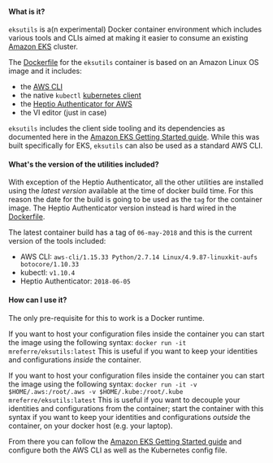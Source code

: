 #### What is it?

`eksutils` is a(n experimental) Docker container environment which includes various tools and CLIs aimed at making it easier to consume an existing [Amazon EKS](https://aws.amazon.com/eks/) cluster. 

The [Dockerfile](https://github.com/mreferre/eksutils/Dockerfile) for the `eksutils` container is based on an Amazon Linux OS image and it includes:
- the [AWS CLI](https://aws.amazon.com/cli) 
- the native `kubectl` [kubernetes client](https://kubernetes.io/docs/tasks/tools/install-kubectl/)
- the [Heptio Authenticator for AWS](https://github.com/heptio/authenticator)
- the VI editor (just in case) 

`eksutils` includes the client side tooling and its dependencies as documented here in the [Amazon EKS Getting Started guide](https://docs.aws.amazon.com/eks/latest/userguide/getting-started.html). While this was built specifically for EKS, `eksutils` can also be used as a standard AWS CLI.

#### What's the version of the utilities included?

With exception of the Heptio Authenticator, all the other utilities are installed using the *latest version* available at the time of docker build time. For this reason the date for the build is going to be used as the `tag` for the container image. The Heptio Authenticator version instead is hard wired in the [Dockerfile](https://github.com/mreferre/eksutils/Dockerfile).

The latest container build has a tag of `06-may-2018` and this is the current version of the tools included:
- AWS CLI: `aws-cli/1.15.33 Python/2.7.14 Linux/4.9.87-linuxkit-aufs botocore/1.10.33`
- kubectl: `v1.10.4`
- Heptio Authenticator: `2018-06-05` 

#### How can I use it?

The only pre-requisite for this to work is a Docker runtime. 

If you want to host your configuration files inside the container you can start the image using the following syntax:
`docker run -it mreferre/eksutils:latest` 
This is useful if you want to keep your identities and configurations *inside* the container.   

If you want to host your configuration files inside the container you can start the image using the following syntax:
`docker run -it -v $HOME/.aws:/root/.aws -v $HOME/.kube:/root/.kube mreferre/eksutils:latest` 
This is useful if you want to decouple your identities and configurations from the container; start the container with this syntax if you want to keep your identities and configurations *outside* the container, on your docker host (e.g. your laptop).     

From there you can follow the [Amazon EKS Getting Started guide](https://docs.aws.amazon.com/eks/latest/userguide/getting-started.html) and configure both the AWS CLI as well as the Kubernetes config file. 


